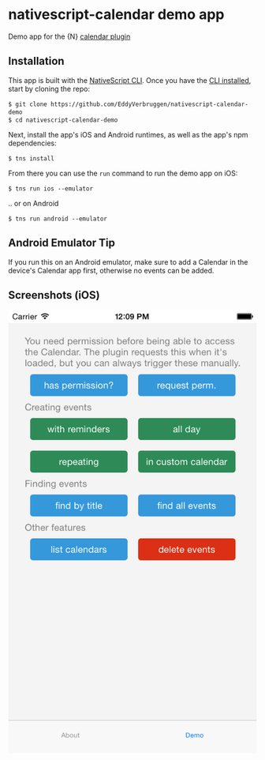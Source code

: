 # nativescript-calendar demo app

Demo app for the {N} [calendar plugin](https://www.npmjs.com/package/nativescript-calendar)

## Installation

This app is built with the [NativeScript CLI](https://github.com/NativeScript/nativescript-cli).
Once you have the [CLI installed](https://github.com/NativeScript/nativescript-cli#installation), start by cloning the repo:

```
$ git clone https://github.com/EddyVerbruggen/nativescript-calendar-demo
$ cd nativescript-calendar-demo
```

Next, install the app's iOS and Android runtimes, as well as the app's npm dependencies:

```
$ tns install
```

From there you can use the `run` command to run the demo app on iOS:

```
$ tns run ios --emulator
```

.. or on Android

```
$ tns run android --emulator
```


## Android Emulator Tip
If you run this on an Android emulator, make sure to add a Calendar in the device's Calendar app first,
otherwise no events can be added.


## Screenshots (iOS)

![](screenshots/ios-demo.png)
